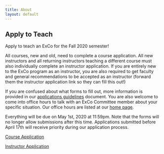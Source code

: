 ```yaml
---
title: About
layout: default
---
```

## Apply to Teach

Apply to teach an ExCo for the Fall 2020 semester! 

All courses, new and old, need to complete a course application. All new instructors and all returning instructors teaching a different course must also individually complete an instructor application. If you are entirely new to the ExCo program as an instructor, you are also required to get faculty and general recommendations to be accepted as an instructor (forward them the instructor application link so they can fill this out!)

If you are confused about what forms to fill out, more information is provided in our [applications guidelines](https://docs.google.com/document/d/10j_tkMfaOE2CMQoNcNGKblLPI4JzWxcArnB7Q9AEPxg/edit?usp=sharing) document. You are also welcome to come into office hours to talk with an ExCo Committee member about your specific situation. Our office hours are listed at our [home page](oberlinexco.org).

Everything will be due on May 1st, 2020 at 11:59pm. Note that the forms will no longer allow submissions after this time. Applications submitted before April 17th will receive priority during our application process. 

[Course Application](https://docs.google.com/forms/d/e/1FAIpQLSfze0BfvqtY5UEKdmL_cFLzQhEW7z9fc6UzQUcc5d4kmn_eag/viewform?usp=sf_link)

[Instructor Application](https://docs.google.com/forms/d/e/1FAIpQLSdcCR9PYTog3jvJ5gOgmWPX99TqoEDhsu15SaRgo1oI9YMSsA/viewform?usp=sf_link)
